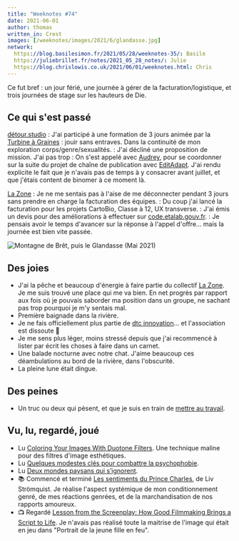 ```yaml
---
title: "Weeknotes #74"
date: 2021-06-01
author: thomas
written_in: Crest
images: [/weeknotes/images/2021/6/glandasse.jpg]
network:
  https://blog.basilesimon.fr/2021/05/28/weeknotes-35/: Basile
  https://juliebrillet.fr/notes/2021_05_28_notes/: Julie
  https://blog.chrislowis.co.uk/2021/06/01/weeknotes.html: Chris
---
```


Ce fut bref : un jour férié, une journée à gérer de la facturation/logistique, et trois journées de stage sur les hauteurs de Die.

<!--more-->

## Ce qui s'est passé

[détour.studio]
: J'ai participé à une formation de 3 jours animée par la [Turbine à Graines](http://laturbineagraines.net/index.php/calendrier/#JSE) : jouir sans entraves. Dans la continuité de mon exploration corps/genre/sexualités.
: J'ai décliné une proposition de mission. J'ai pas trop
: On s'est appelé avec [Audrey], pour se coordonner sur la suite du projet de chaîne de publication avec [EditAdapt]. J'ai rendu explicite le fait que je n'avais pas de temps à y consacrer avant juillet, et que j'étais content de binomer à ce moment là.

[La Zone]
: Je ne me sentais pas à l'aise de me déconnecter pendant 3 jours sans prendre en charge la facturation des équipes.
: Du coup j'ai lancé la facturation pour les projets CartoBio, Classe à 12, UX transverse.
: J'ai émis un devis pour des améliorations à effectuer sur [code.etalab.gouv.fr](https://code.etalab.gouv.fr).
: Je pensais avoir le temps d'avancer sur la réponse à l'appel d'offre… mais la journée est bien vite passée.

![](/weeknotes/images/2021/6/glandasse.jpg "Montagne de Brêt, puis le Glandasse (Mai 2021)")

## Des joies

- J'ai la pêche et beaucoup d'énergie à faire partie du collectif [La Zone]. Je me suis trouvé une place qui me va bien. En net progrès par rapport aux fois où je pouvais saborder ma position dans un groupe, ne sachant pas trop pourquoi je m'y sentais mal.
- Première baignade dans la rivière.
- Je ne fais officiellement plus partie de [dtc innovation](https://dtc-innovation.github.io)… et l'association est dissoute 🙌
- Je me sens plus léger, moins stressé depuis que j'ai recommencé à lister par écrit les choses à faire dans un carnet.
- Une balade nocturne avec notre chat. J'aime beaucoup ces déambulations au bord de la rivière, dans l'obscurité.
- La pleine lune était dingue.

## Des peines

- Un truc ou deux qui pèsent, et que je suis en train de [mettre au travail](https://thom4.net/2021/05/30/mettre-au-travail/).

## Vu, lu, regardé, joué

- Lu [Coloring Your Images With Duotone Filters](https://wordpress.org/news/2021/05/coloring-your-images-with-duotone-filters/). Une technique maline pour des filtres d'image esthétiques.
- Lu [Quelques modestes clés pour combattre la psychophobie](https://lakouk915.wordpress.com/2021/05/27/quelques-modestes-cles-pour-combattre-la-psychophobie/).
- Lu [Deux mondes paysans qui s’ignorent](https://www.monde-diplomatique.fr/2021/04/MARIETTE/62999).
- 📚 Commencé et terminé [Les sentiments du Prince Charles](https://www.editions-rackham.com/catalogue/les-sentiments-du-prince-charles/), de Liv Strömquist. Je réalise l'aspect systémique de mon conditionnement genré, de mes réactions genrées, et de la marchandisation de nos rapports amoureux.
- 📺 Regardé [Lesson from the Screenplay: How Good Filmmaking Brings a Script to Life](https://www.youtube.com/watch?v=Y5S4PyBR364). Je n'avais pas réalisé toute la maitrise de l'image qui était en jeu dans "Portrait de la jeune fille en feu".

[détour.studio]: /
[Solstice]: https://solstice.coop/
[Stylo]: https://github.com/EcrituresNumeriques/stylo
[CartoBio]: https://cartobio.org/
[EditAdapt]: http://editadapt.fr/
[Usine Vivante]: https://www.usinevivante.org
[La Zone]: http://la.zone
[YesWiki]: https://yeswiki.net
[DataGalaxy]: https://www.datagalaxy.com/
[Classes à 12]: https://beta.gouv.fr/startups/classes12.html

[Noémie]: https://noemiegirard.co
[Sandra]: https://sandrakpodar.net/
[Juliette]: https://twitter.com/ju_net01
[Sofia]: https://twitter.com/sofiaboulaarab
[Guillaume]: https://www.yuzutech.fr/
[Antoine]: https://www.quaternum.net/
[Yannick]: https://elsif.fr/
[Basile]: https://basilesimon.fr/
[Maïtané]: https://maiwann.net/
[Laurent]: https://cocotier.xyz/
[Audrey]: https://fr.linkedin.com/in/audreybramy

